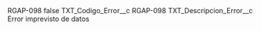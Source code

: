<?xml version="1.0" encoding="UTF-8"?>
<CustomMetadata xmlns="http://soap.sforce.com/2006/04/metadata" xmlns:xsi="http://www.w3.org/2001/XMLSchema-instance" xmlns:xsd="http://www.w3.org/2001/XMLSchema">
    <label>RGAP-098</label>
    <protected>false</protected>
    <values>
        <field>TXT_Codigo_Error__c</field>
        <value xsi:type="xsd:string">RGAP-098</value>
    </values>
    <values>
        <field>TXT_Descripcion_Error__c</field>
        <value xsi:type="xsd:string">Error imprevisto de datos</value>
    </values>
</CustomMetadata>
